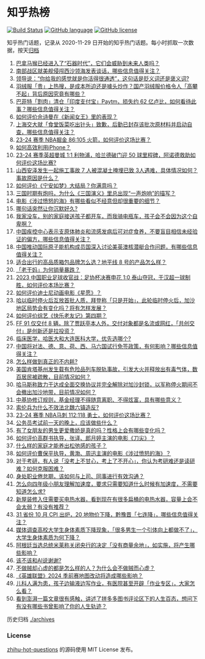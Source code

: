 # 知乎热榜
[![Build Status](https://github.com/ToWeLong/zhihu-hot-questions/workflows/CI/badge.svg)](https://github.com/ToWeLong/zhihu-hot-questions/actions)
[![GitHub language](https://img.shields.io/badge/language-golang-orange.svg)](https://golang.org/)
[![GitHub license](https://img.shields.io/github/license/ToWeLong/zhihu-hot-questions)](https://github.com/ToWeLong/zhihu-hot-questions/blob/main/LICENSE)

知乎热门话题，记录从 2020-11-29 日开始的知乎热门话题。每小时抓取一次数据，按天[归档](./archives)

<!-- BEGIN -->

1. [巴拿马猴已经进入了“石器时代”，它们会威胁到未来人类吗？](https://www.zhihu.com/question/587459313)
1. [南部战区就美舰侵闯西沙领海发表谈话，哪些信息值得关注？](https://www.zhihu.com/question/631890767)
1. [领导说：“你给我的感觉就是你活得很通透”，这句话是贬义词还是褒义词?](https://www.zhihu.com/question/631382506)
1. [羽绒服「贵」上热搜，是成本所迫还是噱头炒作？国产羽绒服价格令人「高攀不起」背后原因究竟有哪些？](https://www.zhihu.com/question/631820076)
1. [巴菲特「割肉」清仓「印度支付宝」Paytm，损失约 62 亿卢比，如何看待此事？哪些信息值得关注？](https://www.zhihu.com/question/631820073)
1. [如何评价佘诗曼在《新闻女王》里的表现？](https://www.zhihu.com/question/630841515)
1. [上海交大就「食堂饭菜吃出针头」致歉，后勤已封存该批次原材料并启动自查，哪些信息值得关注？](https://www.zhihu.com/question/631891359)
1. [23-24 赛季 NBA掘金 86:105 火箭，如何评价这场比赛？](https://www.zhihu.com/question/631810598)
1. [如何高效利用iPhone？](https://www.zhihu.com/question/21920881)
1. [23-24 赛季英超曼城 1:1 利物浦，哈兰德破门迎 50 球里程碑，阿诺德救助如何评价这场比赛?](https://www.zhihu.com/question/631910631)
1. [山西安泽发生一起施工事故 7 人被混凝土掩埋已致 3人遇难，具体情况如何？事故原因是什么？](https://www.zhihu.com/question/631818712)
1. [如何评价《宁安如梦》大结局？你满意吗？](https://www.zhihu.com/question/631883272)
1. [三国时期有炮吗，为什么《三国演义》里总出现“一声炮响”的描写？](https://www.zhihu.com/question/625086821)
1. [电影《涉过愤怒的海》有哪些看似不经意但却很重要的细节？](https://www.zhihu.com/question/631549978)
1. [哪句话突然让你沉默好久?](https://www.zhihu.com/question/627076341)
1. [我家没车，别的家庭接送孩子都开车，而我骑电瓶车，孩子会不会因为这个自卑啊？](https://www.zhihu.com/question/629351256)
1. [中国疾控中心表示支原体肺炎和流感发病后可对症食养，不要盲目相信未经验证的偏方，哪些信息值得关注？](https://www.zhihu.com/question/631820058)
1. [中国推动国际原子能机构成员国深入讨论美英澳核潜艇合作问题，有哪些信息值得关注？](https://www.zhihu.com/question/631857655)
1. [适合出行的高品质箱包品牌怎么选？地平线 8 号的产品怎么样？](https://www.zhihu.com/question/631709951)
1. [「老干妈」为何销量暴跌？](https://www.zhihu.com/question/630765369)
1. [2023 中国职业足球收官战：足协杯决赛申花 1:0 泰山夺冠，于汉超一球制胜，如何评价本场比赛？](https://www.zhihu.com/question/631880343)
1. [如何评价迪士尼动画电影《星愿》？](https://www.zhihu.com/question/629928499)
1. [哈以临时停火后互放首批人质，拜登称「只是开始」，此轮临时停火后，加沙地区局势会有变化吗？将有怎样发展？](https://www.zhihu.com/question/631828198)
1. [如何评价综艺《快乐老友记》第四期？](https://www.zhihu.com/question/631721759)
1. [FF 91 仅交付 8 辆，除了贾跃亭本人外，交付对象都是名流或网红，「共创交付」是创新还是拉投资？](https://www.zhihu.com/question/631746203)
1. [临床医学，哈医大和大连医科大学，优先选哪个?](https://www.zhihu.com/question/608449179)
1. [中国将对法、德、意、荷、西、马六国试行免签政策，有何影响？哪些信息值得关注？](https://www.zhihu.com/question/631683604)
1. [怎么样做到真正的不内耗?](https://www.zhihu.com/question/499351260)
1. [美国肯塔基州发生载有危险品列车脱轨事故，引发大火并释放出有毒气体，数百居民被疏散，目前情况如何？](https://www.zhihu.com/question/631637060)
1. [哈马斯称致力于达成全面交换协议并完全解除对加沙封锁，以军称停火期间不会撤出加沙地带，目前情况如何？](https://www.zhihu.com/question/631820087)
1. [中基协修订规则，基金经理不得随意离职、不得炫富，具有哪些意义？](https://www.zhihu.com/question/631808240)
1. [索伦兵为什么不效法北魏六镇造反?](https://www.zhihu.com/question/631600696)
1. [23-24 赛季 NBA马刺 112:118 勇士，如何评价这场比赛？](https://www.zhihu.com/question/631822411)
1. [公务员考试前一天的晚上，应该做些什么？](https://www.zhihu.com/question/631158924)
1. [有了女朋友的男生更爱撒娇是真的吗？性格上会有哪些变化吗？](https://www.zhihu.com/question/631563609)
1. [如何评价高群书执导，张译、郎月婷主演的电影《刀尖》？](https://www.zhihu.com/question/630591692)
1. [什么样的家庭才能养出松弛感的孩子？](https://www.zhihu.com/question/621449512)
1. [如何评价曹保平执导，黄渤、周迅主演的电影《涉过愤怒的海》？](https://www.zhihu.com/question/508559735)
1. [对于考研，有人说「没考上不甘心，考上了不开心」，你认为考研难还是读研难？如何克服困难？](https://www.zhihu.com/question/631629661)
1. [身处职业倦怠期，该如何与上司、同事进行有效沟通？](https://www.zhihu.com/question/630020636)
1. [怎么向四年级小朋友理解加速度，要求只需要知道什么时候有加速度，不需要知道怎么求?](https://www.zhihu.com/question/609959857)
1. [新屋装修入住需要买电热水器，看到现在有很多扁桶的电热水器，容量上会不会太弱？有没有推荐？](https://www.zhihu.com/question/630517638)
1. [31 省份 10 月 CPI 出炉，20 地物价下降，黔豫晋「七连降」，哪些信息值得关注？](https://www.zhihu.com/question/631647083)
1. [媒体调查高校大学生身体素质下降现象，「很多男生一个引体向上都做不了」，大学生身体素质为何下降？](https://www.zhihu.com/question/631686367)
1. [阿根廷当选总统米莱称关闭央行的决定「没有商量余地」，如实施，将产生哪些影响？](https://www.zhihu.com/question/631773529)
1. [该不该和AI说谢谢?](https://www.zhihu.com/question/631560175)
1. [不做贼却心虚的都是怎么样的人？为什么会不做贼而心虚？](https://www.zhihu.com/question/601792013)
1. [《英雄联盟》2024 季前赛地图改动将造成哪些影响？](https://www.zhihu.com/question/631058030)
1. [儿科人满为患，孩子边输液边写作业，有医院甚至开辟「作业专区」，大家怎么看？](https://www.zhihu.com/question/631689120)
1. [看到澎湃一篇文章很有感触，讲述了拼多多图书评论区下的人生百态，想问下有没有哪些书曾影响了你的人生轨迹？](https://www.zhihu.com/question/627056532)

<!-- END -->

历史归档 [./archives](./archives)


### License
[zhihu-hot-questions](https://github.com/towelong/zhihu-hot-questions) 的源码使用 MIT License 发布。